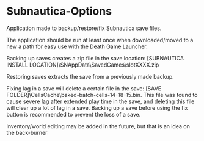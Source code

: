 # Subnautica-Options
Application made to backup/restore/fix Subnautica save files.

The application should be run at least once when downloaded/moved to a new a path for easy use with the Death Game Launcher.

Backing up saves creates a zip file in the save location: [SUBNAUTICA INSTALL LOCATION]\SNAppData\SavedGames\slotXXXX.zip

Restoring saves extracts the save from a previously made backup.

Fixing lag in a save will delete a certain file in the save: [SAVE FOLDER]\CellsCache\baked-batch-cells-14-18-15.bin.
This file was found to cause severe lag after extended play time in the save, and deleting this file will clear up a lot of lag in a save. Backing up a save before using the fix button is recommended to prevent the loss of a save.

Inventory/world editing may be added in the future, but that is an idea on the back-burner

